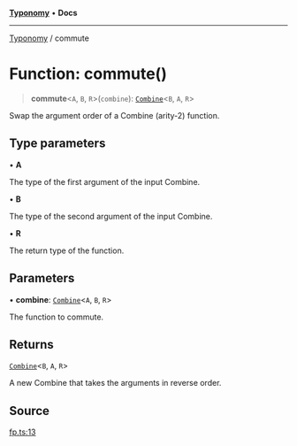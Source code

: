 [**Typonomy**](../README.md) • **Docs**

***

[Typonomy](../globals.md) / commute

# Function: commute()

> **commute**\<`A`, `B`, `R`\>(`combine`): [`Combine`](../type-aliases/Combine.md)\<`B`, `A`, `R`\>

Swap the argument order of a Combine (arity-2) function.

## Type parameters

• **A**

The type of the first argument of the input Combine.

• **B**

The type of the second argument of the input Combine.

• **R**

The return type of the function.

## Parameters

• **combine**: [`Combine`](../type-aliases/Combine.md)\<`A`, `B`, `R`\>

The function to commute.

## Returns

[`Combine`](../type-aliases/Combine.md)\<`B`, `A`, `R`\>

A new Combine that takes the arguments in reverse order.

## Source

[fp.ts:13](https://github.com/softcraft-development/typonomy/blob/d8b6722e8f9213512ecbf239a27330f22316ef6d/src/fp.ts#L13)
